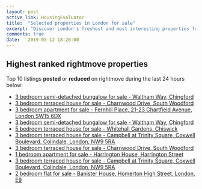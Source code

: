 ```yaml
---
layout: post
active_link: HousingEvaluator
title:  "Selected properties in London for sale"
excerpt: "Discover London's freshest and most interesting properties for sale as listed on rightmove."
comments: true
date:   2019-05-12 18:26:00
---
```


## Highest ranked rightmove properties
Top 10 listings <strong> posted </strong> or <strong> reduced </strong> on rightmove during the last 24 hours below:
* [3 bedroom semi-detached bungalow for sale - Waltham Way, Chingford](https://www.rightmove.co.uk/property-for-sale/property-71374279.html)
* [3 bedroom terraced house for sale - Charnwood Drive, South Woodford](https://www.rightmove.co.uk/property-for-sale/property-79049927.html)
* [3 bedroom apartment for sale - Fernhill Place, 21-23 Chartfield Avenue, London SW15 6DX](https://www.rightmove.co.uk/property-for-sale/property-81678644.html)
* [3 bedroom semi-detached bungalow for sale - Waltham Way, Chingford](https://www.rightmove.co.uk/property-for-sale/property-71313661.html)
* [5 bedroom terraced house for sale - Whitehall Gardens, Chiswick](https://www.rightmove.co.uk/property-for-sale/property-62213976.html)
* [3 bedroom terraced house for sale - Campbell at Trinity Square, Coxwell Boulevard, Colindale, 
London,
NW9 5RA](https://www.rightmove.co.uk/property-for-sale/property-71628352.html)
* [3 bedroom terraced house for sale - Charnwood Drive, South Woodford](https://www.rightmove.co.uk/property-for-sale/property-69838480.html)
* [1 bedroom apartment for sale - Harrington House, Harrington Street](https://www.rightmove.co.uk/property-for-sale/property-81533627.html)
* [3 bedroom terraced house for sale - Campbell at Trinity Square, Coxwell Boulevard, Colindale, 
London,
NW9 5RA](https://www.rightmove.co.uk/property-for-sale/property-71628349.html)
* [2 bedroom flat for sale - Banister House, Homerton High Street, London, E9](https://www.rightmove.co.uk/property-for-sale/property-81672989.html)
